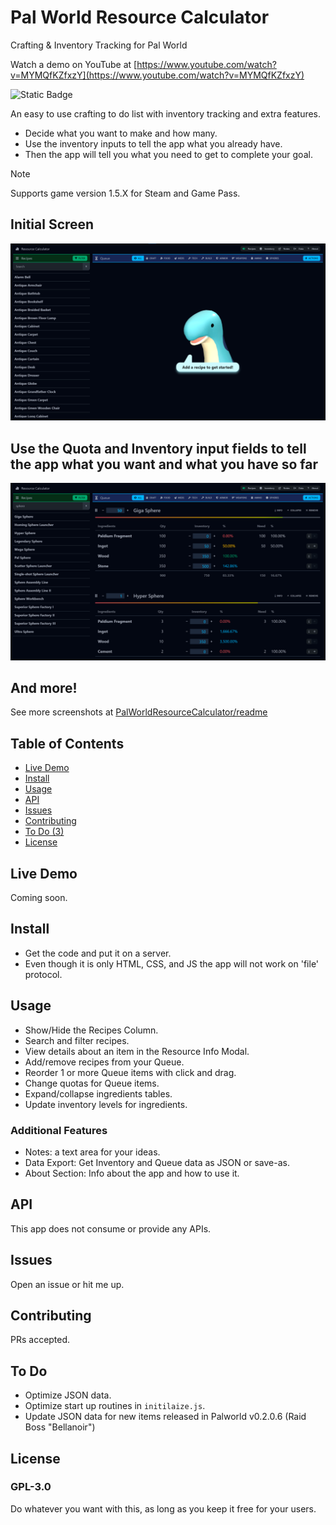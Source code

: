 # Pal World Resource Calculator
Crafting &amp; Inventory Tracking for Pal World

Watch a demo on YouTube at [https://www.youtube.com/watch?v=MYMQfKZfxzY](https://www.youtube.com/watch?v=MYMQfKZfxzY)

![Static Badge](https://img.shields.io/badge/version-1-blue)

An easy to use crafting to do list with inventory tracking and extra features.
- Decide what you want to make and how many.
- Use the inventory inputs to tell the app what you already have.
- Then the app will tell you what you need to get to complete your goal.

> [!NOTE]
> Supports game version 1.5.X for Steam and Game Pass.

## Initial Screen
![Initial screen](https://github.com/danaildichev/PalWorldResourceCalculator/blob/main/readme/01_initial.png)

## Use the Quota and Inventory input fields to tell the app what you want and what you have so far
![Use the Quota and Inventory input fields to tell the app what you want and what you have so far](https://github.com/danaildichev/PalWorldResourceCalculator/blob/main/readme/08_gigaSphereInventoryAppliedToNewItemWithSimilarIngredients.png)

## And more!

See more screenshots at [PalWorldResourceCalculator/readme](https://github.com/danaildichev/PalWorldResourceCalculator/tree/main/readme)


## Table of Contents

- [Live Demo](#live-demo)
- [Install](#install)
- [Usage](#usage)
- [API](#api)
- [Issues](#issues)
- [Contributing](#contributing)
- [To Do (3)](#to-do)
- [License](#license)

## Live Demo
Coming soon.

## Install

- Get the code and put it on a server.
- Even though it is only HTML, CSS, and JS the app will not work on 'file' protocol.

## Usage

- Show/Hide the Recipes Column.
- Search and filter recipes.
- View details about an item in the Resource Info Modal.
- Add/remove recipes from your Queue.
- Reorder 1 or more Queue items with click and drag.
- Change quotas for Queue items.
- Expand/collapse ingredients tables.
- Update inventory levels for ingredients.

### Additional Features

- Notes: a text area for your ideas.
- Data Export: Get Inventory and Queue data as JSON or save-as.
- About Section: Info about the app and how to use it.

## API

This app does not consume or provide any APIs.

## Issues

Open an issue or hit me up.

## Contributing

PRs accepted.

## To Do

- Optimize JSON data.
- Optimize start up routines in `initilaize.js`.
- Update JSON data for new items released in Palworld v0.2.0.6 (Raid Boss "Bellanoir")

## License

### GPL-3.0
Do whatever you want with this, as long as you keep it free for your users.
